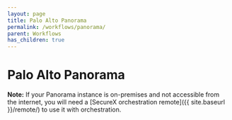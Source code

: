 ```yaml
---
layout: page
title: Palo Alto Panorama
permalink: /workflows/panorama/
parent: Workflows
has_children: true
---
```


# Palo Alto Panorama

**Note:** If your Panorama instance is on-premises and not accessible from the internet, you will need a [SecureX orchestration remote]({{ site.baseurl }}/remote/) to use it with orchestration.